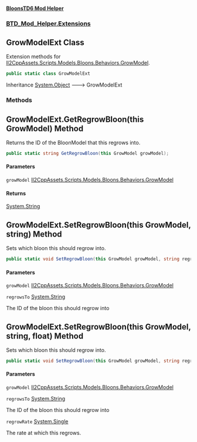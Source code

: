 #### [BloonsTD6 Mod Helper](README.md 'README')
### [BTD_Mod_Helper.Extensions](README.md#BTD_Mod_Helper.Extensions 'BTD_Mod_Helper.Extensions')

## GrowModelExt Class

Extension methods for [Il2CppAssets.Scripts.Models.Bloons.Behaviors.GrowModel](https://docs.microsoft.com/en-us/dotnet/api/Il2CppAssets.Scripts.Models.Bloons.Behaviors.GrowModel 'Il2CppAssets.Scripts.Models.Bloons.Behaviors.GrowModel').

```csharp
public static class GrowModelExt
```

Inheritance [System.Object](https://docs.microsoft.com/en-us/dotnet/api/System.Object 'System.Object') &#129106; GrowModelExt
### Methods

<a name='BTD_Mod_Helper.Extensions.GrowModelExt.GetRegrowBloon(thisGrowModel)'></a>

## GrowModelExt.GetRegrowBloon(this GrowModel) Method

Returns the ID of the BloonModel that this regrows into.

```csharp
public static string GetRegrowBloon(this GrowModel growModel);
```
#### Parameters

<a name='BTD_Mod_Helper.Extensions.GrowModelExt.GetRegrowBloon(thisGrowModel).growModel'></a>

`growModel` [Il2CppAssets.Scripts.Models.Bloons.Behaviors.GrowModel](https://docs.microsoft.com/en-us/dotnet/api/Il2CppAssets.Scripts.Models.Bloons.Behaviors.GrowModel 'Il2CppAssets.Scripts.Models.Bloons.Behaviors.GrowModel')

#### Returns
[System.String](https://docs.microsoft.com/en-us/dotnet/api/System.String 'System.String')

<a name='BTD_Mod_Helper.Extensions.GrowModelExt.SetRegrowBloon(thisGrowModel,string)'></a>

## GrowModelExt.SetRegrowBloon(this GrowModel, string) Method

Sets which bloon this should regrow into.

```csharp
public static void SetRegrowBloon(this GrowModel growModel, string regrowsTo);
```
#### Parameters

<a name='BTD_Mod_Helper.Extensions.GrowModelExt.SetRegrowBloon(thisGrowModel,string).growModel'></a>

`growModel` [Il2CppAssets.Scripts.Models.Bloons.Behaviors.GrowModel](https://docs.microsoft.com/en-us/dotnet/api/Il2CppAssets.Scripts.Models.Bloons.Behaviors.GrowModel 'Il2CppAssets.Scripts.Models.Bloons.Behaviors.GrowModel')

<a name='BTD_Mod_Helper.Extensions.GrowModelExt.SetRegrowBloon(thisGrowModel,string).regrowsTo'></a>

`regrowsTo` [System.String](https://docs.microsoft.com/en-us/dotnet/api/System.String 'System.String')

The ID of the bloon this should regrow into

<a name='BTD_Mod_Helper.Extensions.GrowModelExt.SetRegrowBloon(thisGrowModel,string,float)'></a>

## GrowModelExt.SetRegrowBloon(this GrowModel, string, float) Method

Sets which bloon this should regrow into.

```csharp
public static void SetRegrowBloon(this GrowModel growModel, string regrowsTo, float regrowRate);
```
#### Parameters

<a name='BTD_Mod_Helper.Extensions.GrowModelExt.SetRegrowBloon(thisGrowModel,string,float).growModel'></a>

`growModel` [Il2CppAssets.Scripts.Models.Bloons.Behaviors.GrowModel](https://docs.microsoft.com/en-us/dotnet/api/Il2CppAssets.Scripts.Models.Bloons.Behaviors.GrowModel 'Il2CppAssets.Scripts.Models.Bloons.Behaviors.GrowModel')

<a name='BTD_Mod_Helper.Extensions.GrowModelExt.SetRegrowBloon(thisGrowModel,string,float).regrowsTo'></a>

`regrowsTo` [System.String](https://docs.microsoft.com/en-us/dotnet/api/System.String 'System.String')

The ID of the bloon this should regrow into

<a name='BTD_Mod_Helper.Extensions.GrowModelExt.SetRegrowBloon(thisGrowModel,string,float).regrowRate'></a>

`regrowRate` [System.Single](https://docs.microsoft.com/en-us/dotnet/api/System.Single 'System.Single')

The rate at which this regrows.